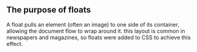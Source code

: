 ## The purpose of floats 

A float pulls an element (often an image) to one side of its container, allowing the document flow to wrap around it. this layout is common in newspapers and magazines, so floats were added to CSS 
to achieve this effect. 
